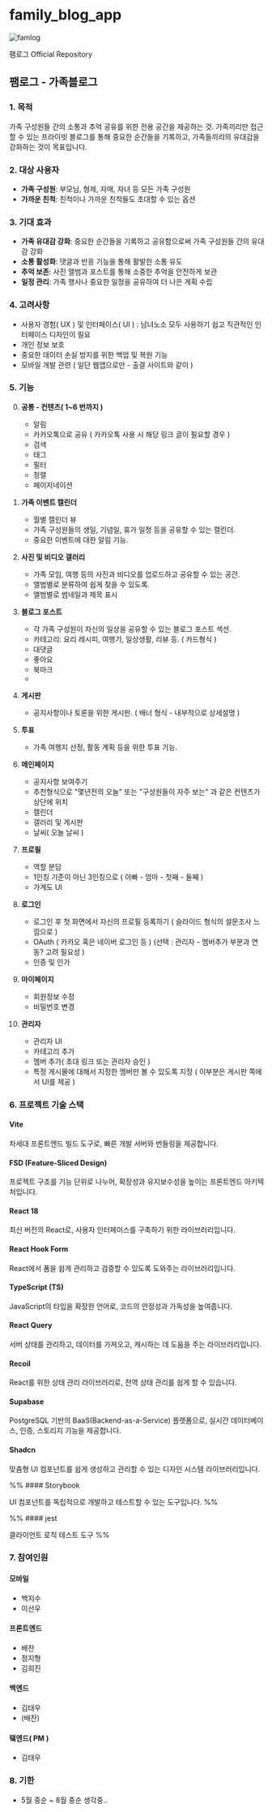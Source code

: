 # family_blog_app
![famlog](https://github.com/BAECHAN/family_blog_app/assets/170059966/8da0e25b-4e26-49e7-91e5-219e65bf9dc5)

팸로그 Official Repository

## 팸로그 - 가족블로그

### 1. 목적

가족 구성원들 간의 소통과 추억 공유를 위한 전용 공간을 제공하는 것. 가족끼리만 접근할 수 있는 프라이빗 블로그를 통해 중요한 순간들을 기록하고, 가족들끼리의 유대감을 강화하는 것이 목표입니다.

### 2. 대상 사용자

- **가족 구성원**: 부모님, 형제, 자매, 자녀 등 모든 가족 구성원
- **가까운 친척**: 친척이나 가까운 친척들도 초대할 수 있는 옵션

### 3. 기대 효과

- **가족 유대감 강화**: 중요한 순간들을 기록하고 공유함으로써 가족 구성원들 간의 유대감 강화
- **소통 활성화**: 댓글과 반응 기능을 통해 활발한 소통 유도
- **추억 보존**: 사진 앨범과 포스트를 통해 소중한 추억을 안전하게 보관
- **일정 관리**: 가족 행사나 중요한 일정을 공유하여 더 나은 계획 수립

### 4. 고려사항

- 사용자 경험( UX ) 및 인터페이스( UI ) : 남녀노소 모두 사용하기 쉽고 직관적인 인터페이스 디자인이 필요
- 개인 정보 보호
- 중요한 데이터 손실 방지를 위한 백업 및 복원 기능
- 모바일 개발 관련 ( 일단 웹앱으로만 - 출결 사이트와 같이 )

### 5. 기능

0. **공통 - 컨텐츠( 1~6 번까지 )**

   - 알림
   - 카카오톡으로 공유 ( 카카오톡 사용 시 해당 링크 글이 필요할 경우 )
   - 검색
   - 태그
   - 필터
   - 정렬
   - 페이지네이션

1. **가족 이벤트 캘린더**
   - 월별 캘린더 뷰
   - 가족 구성원들의 생일, 기념일, 휴가 일정 등을 공유할 수 있는 캘린더.
   - 중요한 이벤트에 대한 알림 기능.
2. **사진 및 비디오 갤러리**
   - 가족 모임, 여행 등의 사진과 비디오를 업로드하고 공유할 수 있는 공간.
   - 앨범별로 분류하여 쉽게 찾을 수 있도록.
   - 앨범별로 썸네일과 제목 표시
3. **블로그 포스트**
   - 각 가족 구성원이 자신의 일상을 공유할 수 있는 블로그 포스트 섹션.
   - 카테고리: 요리 레시피, 여행기, 일상생활, 리뷰 등. ( 카드형식 )
   - 대댓글
   - 좋아요
   - 북마크
   -
4. **게시판**

   - 공지사항이나 토론을 위한 게시판. ( 배너 형식 - 내부적으로 상세설명 )

5. **투표**

   - 가족 여행지 선정, 활동 계획 등을 위한 투표 기능.

6. **메인페이지**

   - 공지사항 보여주기
   - 추천형식으로 "몇년전의 오늘" 또는 "구성원들이 자주 보는" 과 같은 컨텐츠가 상단에 위치
   - 캘린더
   - 갤러리 및 게시판
   - 날씨( 오늘 날씨 )

7. **프로필**
   - 역할 분담
   - 1인칭 기준이 아닌 3인칭으로 ( 아빠 - 엄마 - 첫째 - 둘째 )
   - 가계도 UI
8. **로그인**

   - 로그인 후 첫 화면에서 자신의 프로필 등록하기 ( 슬라이드 형식의 설문조사 느낌으로 )
   - OAuth ( 카카오 혹은 네이버 로그인 등 ) (선택 : 관리자 - 멤버추가 부분과 연동? 고려 필요성 )
   - 인증 및 인가

9. **마이페이지**
   - 회원정보 수정
   - 비밀번호 변경
10. **관리자**
    - 관리자 UI
    - 카테고리 추가
    - 멤버 추가( 초대 링크 또는 관리자 승인 )
    - 특정 게시물에 대해서 지정한 멤버만 볼 수 있도록 지정 ( 이부분은 게시판 쪽에서 UI를 제공 )

### 6. 프로젝트 기술 스택

#### Vite

차세대 프론트엔드 빌드 도구로, 빠른 개발 서버와 번들링을 제공합니다.

#### FSD (Feature-Sliced Design)

프로젝트 구조를 기능 단위로 나누어, 확장성과 유지보수성을 높이는 프론트엔드 아키텍처입니다.

#### React 18

최신 버전의 React로, 사용자 인터페이스를 구축하기 위한 라이브러리입니다.

#### React Hook Form

React에서 폼을 쉽게 관리하고 검증할 수 있도록 도와주는 라이브러리입니다.

#### TypeScript (TS)

JavaScript의 타입을 확장한 언어로, 코드의 안정성과 가독성을 높여줍니다.

#### React Query

서버 상태를 관리하고, 데이터를 가져오고, 캐시하는 데 도움을 주는 라이브러리입니다.

#### Recoil

React를 위한 상태 관리 라이브러리로, 전역 상태 관리를 쉽게 할 수 있습니다.

#### Supabase

PostgreSQL 기반의 BaaS(Backend-as-a-Service) 플랫폼으로, 실시간 데이터베이스, 인증, 스토리지 기능을 제공합니다.

#### Shadcn

맞춤형 UI 컴포넌트를 쉽게 생성하고 관리할 수 있는 디자인 시스템 라이브러리입니다.

%% #### Storybook

UI 컴포넌트를 독립적으로 개발하고 테스트할 수 있는 도구입니다. %%

%% #### jest

클라이언트 로직 테스트 도구 %%

### 7. 참여인원

#### 모바일

- 백지수
- 이선우

#### 프론트엔드

- 배찬
- 정지형
- 김희진

#### 백엔드

- 김태우
- (배찬)

#### 탴엔드( PM )

- 김태우

### 8. 기한

- 5월 중순 ~ 8월 중순 생각중..
